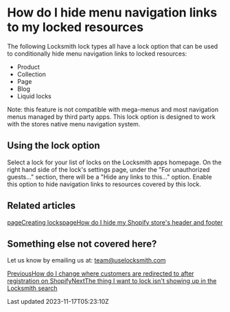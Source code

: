 # How do I hide menu navigation links to my locked resources

The following Locksmith lock types all have a lock option that can be used to conditionally hide menu navigation links to locked resources:

- Product
- Collection
- Page
- Blog
- Liquid locks

Note: this feature is not compatible with mega-menus and most navigation menus managed by third party apps. This lock option is designed to work with the stores native menu navigation system.

## Using the lock option

Select a lock for your list of locks on the Locksmith apps homepage. On the right hand side of the lock's settings page, under the "For unauthorized guests…" section, there will be a "Hide any links to this..." option. Enable this option to hide navigation links to resources covered by this lock.

## Related articles
[pageCreating locks](/basics/creating-locks)[pageHow do I hide my Shopify store's header and footer](/tutorials/more/how-do-i-hide-my-shopify-stores-header-and-footer)
## Something else not covered here?

Let us know by emailing us at: team@uselocksmith.com

[PreviousHow do I change where customers are redirected to after registration on Shopify](/faqs/more/how-do-i-change-where-customers-are-redirected-to-after-registration-on-shopify)[NextThe thing I want to lock isn't showing up in the Locksmith search](/faqs/more/the-thing-i-want-to-lock-isnt-showing-up-in-the-locksmith-search)

Last updated 2023-11-17T05:23:10Z